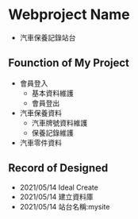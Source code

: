 # Webproject Name
+ 汽車保養記錄站台

## Founction of My Project
+ 會員登入
  + 基本資料維護
  + 會員登出
+ 汽車保養資料
  + 汽車牌號資料維護
  + 保養記錄維護
+ 汽車零件資料


## Record of Designed
+ 2021/05/14 Ideal Create
+ 2021/05/14 建立資料庫
+ 2021/05/14 站台名稱:mysite